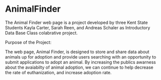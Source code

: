 # AnimalFinder

The Animal Finder web page is a project developed by three
Kent State Students Kayla Carter, Sarah Reen, and Andreas Schaler as
Introductory Data Base Class colabrative project.

Purpose of the Project:

The web page, Animal Finder, is designed to store and share data about animals up for adoption and provide users searching with an
opportunity to submit applications to adopt an animal. By increasing the publics awarness about the avaiabilty of animal adoption, we can continue to help decrease the rate of euthanization, and increase
adoption rate.

